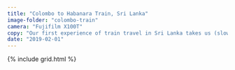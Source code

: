 ```yaml
---
title: "Colombo to Habanara Train, Sri Lanka"
image-folder: "colombo-train"
camera: "Fujifilm X100T"
copy: "Our first experience of train travel in Sri Lanka takes us (slowly) from the busy capital of Colombo into the tranquil countryside."
date: "2019-02-01"
---
```


{% include grid.html %}
